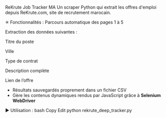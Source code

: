 ReKrute Job Tracker MA
Un scraper Python qui extrait les offres d'emploi depuis ReKrute.com, site de recrutement marocain.

✳ Fonctionnalités :
Parcours automatique des pages 1 à 5

Extraction des données suivantes :

Titre du poste

Ville

Type de contrat

Description complète

Lien de l’offre

- Résultats sauvegardés proprement dans un fichier CSV  
- Gère les contenus dynamiques rendus par JavaScript grâce à **Selenium WebDriver**

▶️ Utilisation :
bash
Copy
Edit
python rekrute_deep_tracker.py
